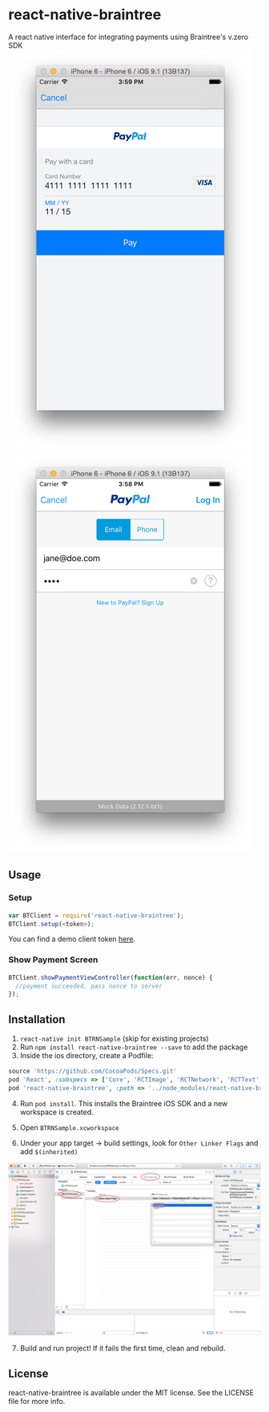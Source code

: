 # react-native-braintree

A react native interface for integrating payments using Braintree's v.zero SDK
![Accepts Credit/Debit Cards](/Screenshots/card.png) ![Accepts PayPal](/Screenshots/paypal.png)

## Usage

### Setup
```js
var BTClient = require('react-native-braintree');
BTClient.setup(<token>);
```
You can find a demo client token [here](https://developers.braintreepayments.com/start/hello-client/ios/v3).

### Show Payment Screen
```js
BTClient.showPaymentViewController(function(err, nonce) {
  //payment succeeded, pass nonce to server
});
```

## Installation
1. `react-native init BTRNSample` (skip for existing projects)
2. Run `npm install react-native-braintree --save` to add the package
3. Inside the ios directory, create a Podfile:

  ```ruby
  source 'https://github.com/CocoaPods/Specs.git'
  pod 'React', :subspecs => ['Core', 'RCTImage', 'RCTNetwork', 'RCTText', 'RCTWebSocket'], :path => '../node_modules/react-native'
  pod 'react-native-braintree', :path => '../node_modules/react-native-braintree'
  ```

4. Run `pod install`.  This installs the Braintree iOS SDK and a new workspace is created.

5. Open `BTRNSample.xcworkspace`

6. Under your app target -> build settings, look for `Other Linker Flags` and add `$(inherited)`

  ![Accepts Credit/Debit Cards](/Screenshots/linker.png)

7. Build and run project!  If it fails the first time, clean and rebuild.

## License

react-native-braintree is available under the MIT license. See the LICENSE file for more info.
